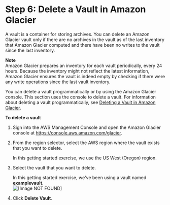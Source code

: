 # Step 6: Delete a Vault in Amazon Glacier<a name="getting-started-delete-vault"></a>

A vault is a container for storing archives\. You can delete an Amazon Glacier vault only if there are no archives in the vault as of the last inventory that Amazon Glacier computed and there have been no writes to the vault since the last inventory\. 

**Note**  
Amazon Glacier prepares an inventory for each vault periodically, every 24 hours\. Because the inventory might not reflect the latest information, Amazon Glacier ensures the vault is indeed empty by checking if there were any write operations since the last vault inventory\.

You can delete a vault programmatically or by using the Amazon Glacier console\. This section uses the console to delete a vault\. For information about deleting a vault programmatically, see [Deleting a Vault in Amazon Glacier](deleting-vaults.md)\.

**To delete a vault**

1. Sign into the AWS Management Console and open the Amazon Glacier console at [https://console\.aws\.amazon\.com/glacier](https://console.aws.amazon.com/glacier)\.

1. From the region selector, select the AWS region where the vault exists that you want to delete\.

   In this getting started exercise, we use the US West \(Oregon\) region\.

1. Select the vault that you want to delete\. 

   In this getting started exercise, we've been using a vault named **examplevault**\.   
![\[Image NOT FOUND\]](http://docs.aws.amazon.com/amazonglacier/latest/dev/images/glacier-create-vault-list.png)

1. Click **Delete Vault**\. 